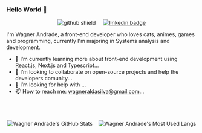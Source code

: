 ### Hello World 👋
<div align="center">

![github shield](https://img.shields.io/github/followers/reingaw?logo=github&style=for-the-badge) &nbsp; &nbsp; [![linkedin badge](https://img.shields.io/badge/-Wagner%20Andrade-blue?style=for-the-badge&logo=Linkedin&logoColor=white&link=https://www.linkedin.com/in/wagnerzao/)](https://linkedin.com/in/wagnerzao)
<br />
</div>

I'm Wagner Andrade, a front-end developer who loves cats, animes, games and programming, currently I'm majoring in Systems analysis and development.

- 🌱 I’m currently learning more about front-end development using React.js, Next.js and Typescript...
- 👯 I’m looking to collaborate on open-source projects and help the developers comunity...
- 🤔 I’m looking for help with ...
- 📫 How to reach me: [wagneraldasilva@gmail.com](mailto://wagneraldasilva@gmail.com)...

<br />

<!--
**Reingaw/reingaw** is a ✨ _special_ ✨ repository because its `README.md` (this file) appears on your GitHub profile.

Here are some ideas to get you started:

- 🔭 I’m currently working on ...
- 🌱 I’m currently learning more about front-end development using React.js, Next.js and Typescript...
- 👯 I’m looking to collaborate on ...
- 🤔 I’m looking for help with ...
- 💬 Ask me about ...
- 📫 How to reach me: ...
- 😄 Pronouns: ...
- ⚡ Fun fact: ...
-->

<br />

<div align="center">

  ![Wagner Andrade's GitHub Stats](https://github-readme-stats.vercel.app/api?username=reingaw&theme=github_dark&show_icons=true)&nbsp; &nbsp;
![Wagner Andrade's Most Used Langs](https://github-readme-stats.vercel.app/api/top-langs/?username=Reingaw&theme=github_dark&show_icons=true&layout=compact)  
</div>
